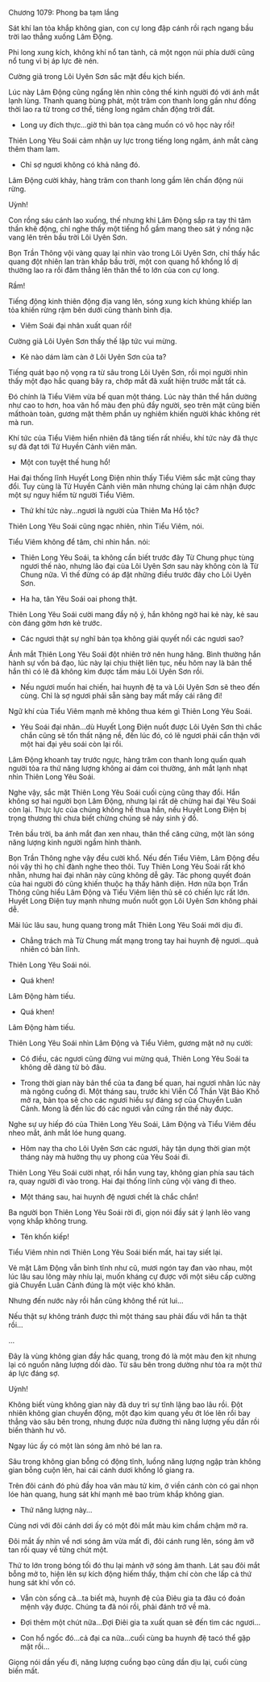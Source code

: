 




Chương 1079: Phong ba tạm lắng


Sát khí lan tỏa khắp không gian, con cự long đập cánh rồi rạch ngang bầu trời lao thẳng xuống Lâm Động.

Phi long xung kích, không khí nổ tan tành, cả một ngọn núi phía dưới cũng nổ tung vì bị áp lực đè nén.

Cường giả trong Lôi Uyên Sơn sắc mặt đều kịch biến.

Lúc này Lâm Động cũng ngẩng lên nhìn công thế kinh người đó với ánh mắt lạnh lùng. Thanh quang bùng phát, một trăm con thanh long gần như đồng thời lao ra từ trong cơ thể, tiếng long ngâm chấn động trời đất.

- Long uy đích thực…giờ thì bản tọa càng muốn có võ học này rồi!

Thiên Long Yêu Soái cảm nhận uy lực trong tiếng long ngâm, ánh mắt càng thêm tham lam.

- Chỉ sợ ngươi không có khả năng đó.

Lâm Động cười khảy, hàng trăm con thanh long gầm lên chấn động núi rừng.

Uỳnh!

Con rồng sáu cánh lao xuống, thế nhưng khi Lâm Động sắp ra tay thì tâm thần khẽ động, chỉ nghe thấy một tiếng hổ gầm mang theo sát ý nồng nặc vang lên trên bầu trời Lôi Uyên Sơn.

Bọn Trần Thông vội vàng quay lại nhìn vào trong Lôi Uyên Sơn, chỉ thấy hắc quang đột nhiên lan tràn khắp bầu trời, một con quang hổ khổng lồ dị thường lao ra rồi đâm thẳng lên thân thể to lớn của con cự long.

Rầm!

Tiếng động kinh thiên động địa vang lên, sóng xung kích khủng khiếp lan tỏa khiến rừng rậm bên dưới cũng thành bình địa.

- Viêm Soái đại nhân xuất quan rồi!

Cường giả Lôi Uyên Sơn thấy thế lập tức vui mừng.

- Kẻ nào dám làm càn ở Lôi Uyên Sơn của ta?

Tiếng quát bạo nộ vọng ra từ sâu trong Lôi Uyên Sơn, rồi mọi người nhìn thấy một đạo hắc quang bây ra, chớp mắt đã xuất hiện trước mắt tất cả.

Đó chính là Tiểu Viêm vừa bế quan một tháng. Lúc này thân thể hắn dường như cao to hơn, hoa văn hổ màu đen phủ đầy người, sẹo trên mặt cũng biến mấthoàn toàn, gương mặt thêm phần uy nghiêm khiến người khác không rét mà run.

Khí tức của Tiểu Viêm hiển nhiên đã tăng tiến rất nhiều, khí tức này đã thực sự đã đạt tới Tử Huyền Cảnh viên mãn.

- Một con tuyệt thế hung hổ!

Hai đại thống lĩnh Huyết Long Điện nhìn thấy Tiểu Viêm sắc mặt cũng thay đổi. Tuy cùng là Tử Huyền Cảnh viên mãn nhưng chúng lại cảm nhận được một sự nguy hiểm từ người Tiểu Viêm.

- Thứ khí tức này…ngươi là người của Thiên Ma Hổ tộc?

Thiên Long Yêu Soái cũng ngạc nhiên, nhìn Tiểu Viêm, nói.

Tiểu Viêm không để tâm, chỉ nhìn hắn. nói:

- Thiên Long Yêu Soái, ta không cần biết trước đây Từ Chung phục tùng ngươi thế nào, nhưng lão đại của Lôi Uyên Sơn sau này không còn là Từ Chung nữa. Vì thế đừng có áp đặt những điều trước đây cho Lôi Uyên Sơn.

- Ha ha, tân Yêu Soái oai phong thật.

Thiên Long Yêu Soái cười mang đầy nộ ý, hắn không ngờ hai kẻ này, kẻ sau còn đáng gờm hơn kẻ trước.

- Các ngươi thật sự nghĩ bản tọa không giải quyết nổi các ngươi sao?

Ánh mắt Thiên Long Yêu Soái đột nhiên trở nên hung hăng. Bình thường hắn hành sự vốn bá đạo, lúc này lại chịu thiệt liên tục, nếu hôm nay là bản thể hắn thì có lẽ đã không kìm được tắm máu Lôi Uyên Sơn rồi.

- Nếu ngươi muốn hai chiến, hai huynh đệ ta và Lôi Uyên Sơn sẽ theo đến cùng. Chỉ là sợ ngươi phải sẵn sàng bay mất mấy cái răng đi!

Ngữ khí của Tiểu Viêm mạnh mẽ không thua kém gì Thiên Long Yêu Soái.

- Yêu Soái đại nhân…dù Huyết Long Điện nuốt được Lôi Uyên Sơn thì chắc chắn cũng sẽ tổn thất nặng nề, đến lúc đó, có lẽ ngươi phải cẩn thận với một hai đại yêu soái còn lại rồi.

Lâm Động khoanh tay trước ngực, hàng trăm con thanh long quấn quah người tỏa ra thứ năng lượng không ai dám coi thường, ánh mắt lạnh nhạt nhìn Thiên Long Yêu Soái.

Nghe vậy, sắc mặt Thiên Long Yêu Soái cuối cùng cũng thay đổi. Hắn không sợ hai người bọn Lâm Động, nhưng lại rất dè chừng hai đại Yêu Soái còn lại. Thực lực của chúng không hề thua hắn, nếu Huyết Long Điện bị trọng thương thì chưa biết chừng chúng sẽ nảy sinh ý đồ.

Trên bầu trời, ba ánh mắt đan xen nhau, thân thể căng cứng, một làn sóng năng lượng kinh người ngầm hình thành.

Bọn Trần Thông nghe vậy đều cười khổ. Nếu đến Tiểu Viêm, Lâm Động đều nói vậy thì họ chỉ đành nghe theo thôi. Tuy Thiên Long Yêu Soái rất khó nhằn, nhưng hai đại nhân này cũng không dễ gây. Tác phong quyết đoán của hai người đó cũng khiến thuộc hạ thấy hãnh diện. Hơn nữa bọn Trần Thông cũng hiểu Lâm Động và Tiểu Viêm liên thủ sẽ có chiến lực rất lớn. Huyết Long Điện tuy mạnh nhưng muốn nuốt gọn Lôi Uyên Sơn không phải dễ.

Mãi lúc lâu sau, hung quang trong mắt Thiên Long Yêu Soái mới dịu đi.

- Chẳng trách mà Từ Chung mất mạng trong tay hai huynh đệ ngươi…quả nhiên có bản lĩnh.

Thiên Long Yêu Soái nói.

- Quá khen!

Lâm Động hàm tiếu.

- Quá khen!

Lâm Động hàm tiếu.

Thiên Long Yêu Soái nhìn Lâm Động và Tiểu Viêm, gương mặt nở nụ cười:

- Có điều, các ngươi cũng đừng vui mừng quá, Thiên Long Yêu Soái ta không dễ dàng từ bỏ đâu.

- Trong thời gian này bản thể của ta đang bế quan, hai ngươi nhân lúc này mà ngông cuồng đi. Một tháng sau, trước khi Viễn Cổ Thần Vật Bảo Khố mở ra, bản tọa sẽ cho các ngươi hiểu sự đáng sợ của Chuyển Luân Cảnh. Mong là đến lúc đó các ngươi vẫn cứng rắn thế này được.

Nghe sự uy hiếp đó của Thiên Long Yêu Soái, Lâm Động và Tiểu Viêm đều nheo mắt, ánh mắt lóe hung quang.

- Hôm nay tha cho Lôi Uyên Sơn các ngươi, hãy tận dụng thời gian một tháng này mà hưởng thụ uy phong của Yêu Soái đi.

Thiên Long Yêu Soái cười nhạt, rồi hắn vung tay, không gian phía sau tách ra, quay người đi vào trong. Hai đại thống lĩnh cũng vội vàng đi theo.

- Một tháng sau, hai huynh đệ ngươi chết là chắc chắn!

Ba người bọn Thiên Long Yêu Soái rời đi, giọn nói đầy sát ý lạnh lẽo vang vọng khắp không trung.

- Tên khốn kiếp!

Tiểu Viêm nhìn nơi Thiên Long Yêu Soái biến mất, hai tay siết lại.

Vẻ mặt Lâm Động vẫn bình tĩnh như cũ, mươi ngón tay đan vào nhau, một lúc lâu sau lông mày nhíu lại, muốn kháng cự được với một siêu cấp cường giả Chuyển Luân Cảnh đúng là một việc khó khăn.

Nhưng đến nước này rồi hắn cũng không thể rút lui…

Nếu thật sự không tránh được thì một tháng sau phải đấu với hắn ta thật rồi…

…

Đây là vùng không gian đầy hắc quang, trong đó là một màu đen kịt nhưng lại có nguồn năng lượng dồi dào. Từ sâu bên trong dường như tỏa ra một thứ áp lực đáng sợ.

Uỳnh!

Không biết vùng không gian này đã duy trì sự tĩnh lặng bao lâu rồi. Đột nhiên không gian chuyển động, một đạo kim quang yếu ớt lóe lên rồi bay thẳng vào sâu bên trong, nhưng được nửa đường thì năng lượng yếu dần rồi biến thành hư vô.

Ngay lúc ấy có một làn sóng âm nhỏ bé lan ra.

Sâu trong không gian bỗng có động tĩnh, luồng năng lượng ngập tràn không gian bỗng cuộn lên, hai cái cánh dươi khổng lồ giang ra.

Trên đôi cánh đó phủ đầy hoa văn màu tử kim, ở viền cánh còn có gai nhọn lóe hàn quang, hung sát khí mạnh mẽ bao trùm khắp không gian.

- Thứ năng lượng này…

Cùng nơi với đôi cánh dơi ấy có một đôi mắt màu kim chầm chậm mở ra.

Đôi mắt ấy nhìn về nơi sóng âm vừa mất đi, đôi cánh rung lên, sóng âm vỡ tan rồi quay về từng chút một.

Thứ to lớn trong bóng tối đó thu lại mảnh vỡ sóng âm thanh. Lát sau đôi mắt bỗng mở to, hiện lên sự kích động hiếm thấy, thậm chí còn che lấp cả thứ hung sát khí vốn có.

- Vẫn còn sống cả…ta biết mà, huynh đệ của Điêu gia ta đâu có đoản mệnh vậy được. Chúng ta đã nói rồi, phải đánh trở về mà.

- Đợi thêm một chút nữa…Đợi Điêi gia ta xuất quan sẽ đến tìm các ngươi…

- Con hổ ngốc đó…cả đại ca nữa…cuối cùng ba huynh đệ tacó thể gặp mặt rồi…

Giọng nói dần yếu đi, năng lượng cuồng bạo cũng dần dịu lại, cuối cùng biến mất.




